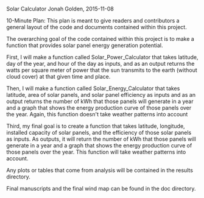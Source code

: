 Solar Calculator
Jonah Golden, 2015-11-08

10-Minute Plan: This plan is meant to give readers and contributors a general layout of
the code and documents contained within this project. 

The overarching goal of the code contained within this project is to make a function that 
provides solar panel energy generation potential.

First, I will make a function called Solar_Power_Calculator that takes latitude, day of 
the year, and hour of the day as inputs, and as an output returns the watts per square 
meter of power that the sun transmits to the earth (without cloud cover) at that given 
time and place. 
  
Then, I will make a function called Solar_Energy_Calculator that takes latitude, area of 
solar panels, and solar panel efficiency as inputs and as an output returns the number of 
kWh that those panels will generate in a year and a graph that shows the energy 
production curve of those panels over the year.  Again, this function doesn't take weather
patterns into account

Third, my final goal is to create a function that takes latitude, longitude, installed capacity of 
solar panels, and the efficiency of those solar panels as inputs.  As outputs, it will 
return the number of kWh that those panels will generate in a year and a graph that shows 
the energy production curve of those panels over the year.  This function will take 
weather patterns into account.

Any plots or tables that come from analysis will be contained in the results directory.

Final manuscripts and the final wind map can be found in the doc directory.


